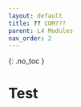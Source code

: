 ```yaml
---
layout: default
title: ?? COM???
parent: L4 Modules
nav_order: 2
---
```


{: .no_toc }


# Test



